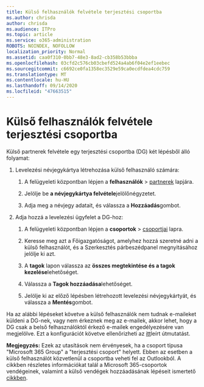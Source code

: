 ```yaml
---
title: Külső felhasználók felvétele terjesztési csoportba
ms.author: chrisda
author: chrisda
ms.audience: ITPro
ms.topic: article
ms.service: o365-administration
ROBOTS: NOINDEX, NOFOLLOW
localization_priority: Normal
ms.assetid: caa0f310-0bb7-48e3-8ad2-cb358b53bbba
ms.openlocfilehash: 03cfd2c576cb03cbefd524a4ab6f04e2ef1eebec
ms.sourcegitcommit: c6692ce0fa1358ec3529e59ca0ecdfdea4cdc759
ms.translationtype: MT
ms.contentlocale: hu-HU
ms.lasthandoff: 09/14/2020
ms.locfileid: "47663515"
---
```

# <a name="add-external-users-to-a-distribution-group"></a>Külső felhasználók felvétele terjesztési csoportba

Külső partnerek felvétele egy terjesztési csoportba (DG) két lépésből álló folyamat:
  
1. Levelezési névjegykártya létrehozása külső felhasználó számára:
    
    1. A felügyeleti központban lépjen a **felhasználók**  >  [partnerek](https://admin.microsoft.com/adminportal/home#/Contact) lapjára. 
    
    2. Jelölje be **a névjegykártya felvétele**jelölőnégyzetet.
    
    3. Adja meg a névjegy adatait, és válassza a **Hozzáadás**gombot.
    
2. Adja hozzá a levelezési ügyfelet a DG-hoz:
    
    1. A felügyeleti központban lépjen a **csoportok**  >  [csoportjai](https://admin.microsoft.com/adminportal/home#/groups) lapra. 
    
    2. Keresse meg azt a Főigazgatóságot, amelyhez hozzá szeretné adni a külső felhasználót, és a Szerkesztés párbeszédpanel megnyitásához jelölje ki azt.
    
    3. A **tagok** lapon válassza az **összes megtekintése és a tagok kezelése**lehetőséget. 
    
    4. Válassza a **Tagok hozzáadása**lehetőséget.
    
    5. Jelölje ki az előző lépésben létrehozott levelezési névjegykártyát, és válassza a **Mentés**gombot.
    
Ha az alábbi lépéseket követve a külső felhasználók nem tudnak e-maileket küldeni a DG-nek, vagy nem érkeznek meg az e-mailek, akkor lehet, hogy a DG csak a belső felhasználóktól érkező e-mailek engedélyezésére van megjelölve. Ezt a konfigurációt követve ellenőrizheti az [itt](https://docs.microsoft.com/exchange/mail-flow-best-practices/non-delivery-reports-in-exchange-online/fix-error-code-5-7-133-in-exchange-online)leírt útmutatást.
  
 **Megjegyzés:** Ezek az utasítások nem érvényesek, ha a csoport típusa "Microsoft 365 Group" a "terjesztési csoport" helyett. Ebben az esetben a külső felhasználót közvetlenül a csoportba veheti fel az Outlookból. A cikkben részletes információkat talál a Microsoft 365-csoportok vendégeinek, valamint a külső vendégek hozzáadásának lépéseit ismertető [cikkben](https://support.office.com/article/Guest-access-in-Office-365-Groups-bfc7a840-868f-4fd6-a390-f347bf51aff6.aspx).
  